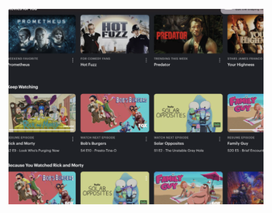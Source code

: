  ![asdf](https://github.com/MikeWilson/framer-next/blob/main/public/CleanShot%202022-08-30%20at%2012.32.42%402x.png)